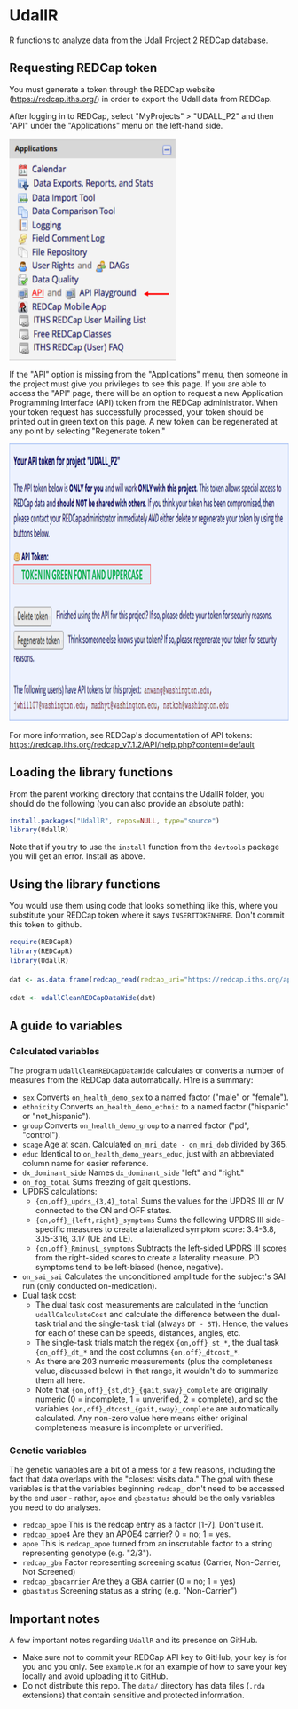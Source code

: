 # UdallR
R functions to analyze data from the Udall Project 2 REDCap database. 


## Requesting REDCap token
You must generate a token through the REDCap website (https://redcap.iths.org/) in order to export the Udall data from REDCap.  

After logging in to REDCap, select "MyProjects" > "UDALL_P2" and then "API" under the "Applications" menu on the left-hand side.

<img src="./images/api_demo_1.png" height="400px" width="300px" />

If the "API" option is missing from the "Applications" menu, then someone in the project must give you privileges to see this page. If you are able to access the "API" page, there will be an option to request a new Application Programming Interface (API) token from the REDCap administrator. When your token request has successfully processed, your token should be printed out in green text on this page. A new token can be regenerated at any point by selecting "Regenerate token."

<img src="./images/api_demo_2.png" height="500px" width="700px" />

For more information, see REDCap's documentation of API tokens: https://redcap.iths.org/redcap_v7.1.2/API/help.php?content=default

## Loading the library functions

From the parent working directory that contains the UdallR folder, you should do the following (you can also provide an absolute path):

```R
install.packages("UdallR", repos=NULL, type="source")
library(UdallR)
```

Note that if you try to use the `install` function from the `devtools` package you will get an error. Install as above.

## Using the library functions

You would use them using code that looks something like this, where you substitute your REDCap token where it says `INSERTTOKENHERE`. Don't commit this token to github. 

```R
require(REDCapR)
library(REDCapR)
library(UdallR)

dat <- as.data.frame(redcap_read(redcap_uri="https://redcap.iths.org/api/", token="INSERTTOKENHERE"))

cdat <- udallCleanREDCapDataWide(dat)
```

## A guide to variables

### Calculated variables

The program `udallCleanREDCapDataWide` calculates or converts a number of measures from the REDCap data automatically. H1re is a summary:

 + `sex`        Converts `on_health_demo_sex` to a named factor ("male" or "female").
 + `ethnicity`  Converts `on_health_demo_ethnic` to a named factor ("hispanic" or "not_hispanic").
 + `group`      Converts `on_health_demo_group` to a named factor ("pd", "control").
 + `scage`      Age at scan. Calculated `on_mri_date - on_mri_dob` divided by 365.
 + `educ`       Identical to `on_health_demo_years_educ`, just with an abbreviated column name for easier reference.
 + `dx_dominant_side` Names `dx_dominant_side` "left" and "right."
 + `on_fog_total` Sums freezing of gait questions.
 + UPDRS calculations:
    + `{on,off}_updrs_{3,4}_total` Sums the values for the UPDRS III or IV connected to the ON and OFF states.
    + `{on,off}_{left,right}_symptoms` Sums the following UPDRS III side-specific measures to create a lateralized symptom score: 3.4-3.8, 3.15-3.16, 3.17 (UE and LE).
    + `{on,off}_RminusL_symptoms` Subtracts the left-sided UPDRS III scores from the right-sided scores to create a laterality measure. PD symptoms tend to be left-biased (hence, negative).
+ `on_sai_sai`  Calculates the unconditioned amplitude for the subject's SAI run (only conducted on-medication).
+ Dual task cost:
    * The dual task cost measurements are calculated in the function `udallCalculateCost` and calculate the difference between the dual-task trial and the single-task trial (always `DT - ST`). Hence, the values for each of these can be speeds, distances, angles, etc.
    * The single-task trials match the regex `{on,off}_st_*`, the dual task `{on_off}_dt_*` and the cost columns `{on,off}_dtcost_*`.
    * As there are 203 numeric measurements (plus the completeness value, discussed below) in that range, it wouldn't do to summarize them all here.
    * Note that `{on,off}_{st,dt}_{gait,sway}_complete` are originally numeric (0 = incomplete, 1 = unverified, 2 = complete), and so the variables `{on,off}_dtcost_{gait,sway}_complete` are automatically calculated. Any non-zero value here means either original completeness measure is incomplete or unverified. 

### Genetic variables

The genetic variables are a bit of a mess for a few reasons, including the fact that data overlaps with the "closest visits data." The goal with these variables is that the variables beginning `redcap_` don't need to be accessed by the end user - rather, `apoe` and `gbastatus` should be the only variables you need to do analyses.

+ `redcap_apoe`     This is the redcap entry as a factor [1-7]. Don't use it.
+ `redcap_apoe4`    Are they an APOE4 carrier? 0 = no; 1 = yes.
+ `apoe`            This is `redcap_apoe` turned from an inscrutable factor to a string representing genotype (e.g. "2/3").
+ `redcap_gba`      Factor representing screening scatus (Carrier, Non-Carrier, Not Screened)
+ `redcap_gbacarrier` Are they a GBA carrier (0 = no; 1 = yes)
+ `gbastatus`       Screening status as a string (e.g. "Non-Carrier")
 
## Important notes

A few important notes regarding `UdallR` and its presence on GitHub.

+ Make sure not to commit your REDCap API key to GitHub, your key is for you and you only. See `example.R` for an example of how to save your key locally and avoid uploading it to GitHub.
+ Do not distribute this repo. The `data/` directory has data files (`.rda` extensions) that contain sensitive and protected information.
